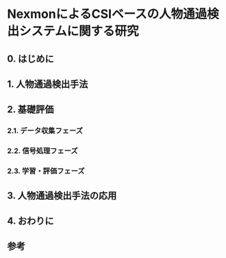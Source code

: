 # NexmonによるCSIベースの人物通過検出システムに関する研究
## 0. はじめに 
## 1. 人物通過検出手法
## 2. 基礎評価
### 2.1. データ収集フェーズ
### 2.2. 信号処理フェーズ
### 2.3. 学習・評価フェーズ
## 3. 人物通過検出手法の応用
## 4. おわりに
## 参考
